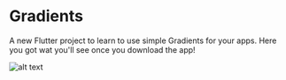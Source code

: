 # Gradients

A new Flutter project to learn to use simple Gradients for your apps.
Here you got wat you'll see once you download the app!

![alt text](https://github.com/Kappasao/FlutterTests/blob/master/gradient.png)
